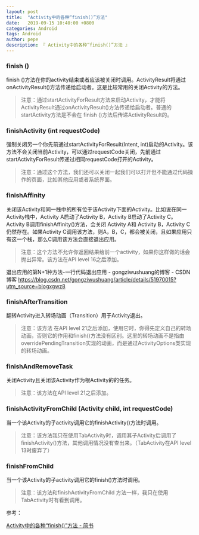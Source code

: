 ```yaml
---
layout: post
title:  "Activity中的各种“finish()”方法"
date:   2019-09-15 10:40:00 +0800
categories: Android
tags: Android
author: pepe
description: 『 Activity中的各种“finish()”方法 』
---
```


### **finish ()**

finish ()方法在你的activity结束或者应该被关闭时调用。ActivityResult将通过onActivityResult()方法传递给启动者。这是比较常用的关闭Activity的方法。

> 注意：通过startActivityForResult方法来启动Activity，才能将ActivityResult通过onActivityResult()方法传递给启动者。普通的startActivity方法是不会在 finish ()方法后传递ActivityResult的。

### **finishActivity (int requestCode)**

强制关闭另一个你先前通过startActivityForResult(Intent, int)启动的Activity。该方法不会关闭当前Activity，可以通过requestCode关闭，先前通过startActivityForResult传递过相同requestCode打开的Activity。

> 注意：通过这个方法，我们还可以关闭一起我们可以打开但不能通过代码操作的页面，比如其他应用或者系统界面。


### **finishAffinity**

关闭该Activity和同一栈中的所有位于该Activity下面的Activity。比如说在同一Activity栈中，Activity A启动了Activity B，Activity B启动了Activity C。Activity B调用finishAffinity()方法，会关闭 Activity A和 Activity B，Activity C仍然存在。如果Activity C调用该方法，则A，B，C，都会被关闭，且如果应用只有这一个栈，那么C调用该方法会直接退出应用。

> 注意：这个方法不允许你返回结果给前一个activity，如果你这样做的话会抛出异常。该方法在API level 16之后添加。

退出应用的第N+1种方法-一行代码退出应用 - gongziwushuang的博客 - CSDN博客
https://blog.csdn.net/gongziwushuang/article/details/51970015?utm_source=blogxgwz8

### **finishAfterTransition**

翻转Activity进入转场动画（Transition）用于Activity退出。

> 注意：该方法 在API level 21之后添加，使用它时，你得先定义自己的转场动画，否则它的作用和finish()方法没有区别。这里的转场动画不是指由overridePendingTransition实现的动画，而是通过ActivityOptions类实现的转场动画。

### **finishAndRemoveTask**

关闭Activity且关闭该Activity作为根Activity的的任务。

> 注意：该方法在API level 21之后添加。


### **finishActivityFromChild (Activity child, int requestCode)**

当一个该Activity的子activity调用它的finishActivity()方法时调用。

> 注意：该方法我只在使用TabActivity时，调用其子Activity后调用了finishActivity()方法，其他调用情况没有查出来。（TabActivity在API level 13时废弃了）

### **finishFromChild**

当一个该Activity的子activity调用它的finish()方法时调用。

> 注意：该方法和finishActivityFromChild 方法一样，我只在使用TabActivity时有看到调用。

参考：

[Activity中的各种“finish()”方法 - 简书](https://www.jianshu.com/p/89091f9cd29b)
















